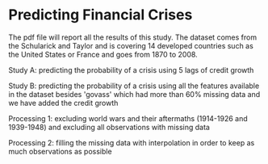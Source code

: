 # Predicting Financial Crises

The pdf file will report all the results of this study. The dataset comes from the Schularick and Taylor and is covering 14 developed countries such as the United States or France and goes from 1870 to 2008. 

Study A: predicting the probability of a crisis using 5 lags of credit growth

Study B: predicting the probability of a crisis using all the features available in the dataset besides 'govass' which had more than 60\% missing data and we have added the credit growth

Processing 1: excluding world wars and their aftermaths (1914-1926 and 1939-1948) and excluding all observations with missing data

Processing 2: filling the missing data with interpolation in order to keep as much observations as possible
